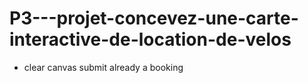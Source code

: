 # P3---projet-concevez-une-carte-interactive-de-location-de-velos

- clear canvas submit already a booking